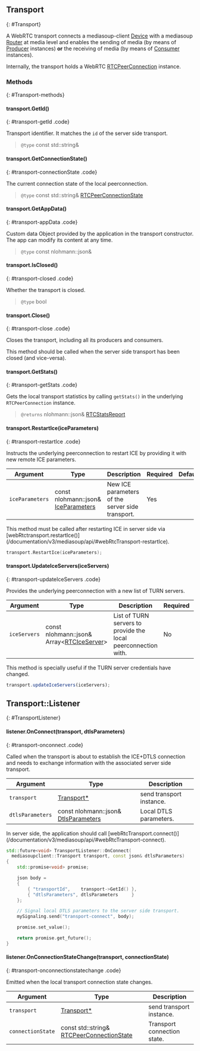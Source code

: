 ## Transport
{: #Transport}

<section markdown="1">

A WebRTC transport connects a mediasoup-client [Device](#Device) with a mediasoup [Router](/documentation/v3/mediasoup/api/#Router) at media level and enables the sending of media (by means of [Producer](#Producer) instances) **or** the receiving of media (by means of [Consumer](#Consumer) instances).

Internally, the transport holds a WebRTC [RTCPeerConnection](https://w3c.github.io/webrtc-pc/#dom-rtcpeerconnection) instance.

</section>


### Methods
{: #Transport-methods}

<section markdown="1">

#### transport.GetId()
{: #transport-getId .code}

Transport identifier. It matches the `id` of the server side transport.

> `@type` const std::string&

#### transport.GetConnectionState()
{: #transport-connectionState .code}

The current connection state of the local peerconnection.

> `@type` const std::string& [RTCPeerConnectionState](https://w3c.github.io/webrtc-pc/#rtcpeerconnectionstate-enum)

#### transport.GetAppData()
{: #transport-appData .code}

Custom data Object provided by the application in the transport constructor. The app can modify its content at any time.

> `@type` const nlohmann::json&

#### transport.IsClosed()
{: #transport-closed .code}

Whether the transport is closed.

> `@type` bool

#### transport.Close()
{: #transport-close .code}

Closes the transport, including all its producers and consumers.

<div markdown="1" class="note">
This method should be called when the server side transport has been closed (and vice-versa).
</div>

#### transport.GetStats()
{: #transport-getStats .code}

Gets the local transport statistics by calling `getStats()` in the underlying `RTCPeerConnection` instance.

> `@returns` nlohmann::json& [RTCStatsReport](https://w3c.github.io/webrtc-pc/#dom-rtcstatsreport)

#### transport.RestartIce(iceParameters)
{: #transport-restartIce .code}

Instructs the underlying peerconnection to restart ICE by providing it with new remote ICE parameters.

<div markdown="1" class="table-wrapper L3">

Argument        | Type    | Description | Required | Default 
--------------- | ------- | ----------- | -------- | ----------
`iceParameters`  | const nlohmann::json& [IceParameters](/documentation/v3/mediasoup/api/#WebRtcTransportIceParameters) | New ICE parameters of the server side transport. | Yes   |

</div>

<div markdown="1" class="note">
This method must be called after restarting ICE in server side via [webRtctransport.restartIce()](/documentation/v3/mediasoup/api/#webRtcTransport-restartIce).
</div>

```c++
transport.RestartIce(iceParameters);
```

#### transport.UpdateIceServers(iceServers)
{: #transport-updateIceServers .code}

Provides the underlying peerconnection with a new list of TURN servers.

<div markdown="1" class="table-wrapper L3">

Argument        | Type    | Description | Required | Default 
--------------- | ------- | ----------- | -------- | ----------
`iceServers`    | const nlohmann::json& Array&lt;[RTCIceServer](https://w3c.github.io/webrtc-pc/#rtciceserver-dictionary)&gt; | List of TURN servers to provide the local peerconnection with. | No   | `[ ]`

</div>

<div markdown="1" class="note">
This method is specially useful if the TURN server credentials have changed.
</div>

```javascript
transport.updateIceServers(iceServers);
```

## Transport::Listener
{: #TransportListener}

<section markdown="1">

#### listener.OnConnect(transport, dtlsParameters)
{: #transport-onconnect .code}

Called when the transport is about to establish the ICE+DTLS connection and needs to exchange information with the associated server side transport.

<div markdown="1" class="table-wrapper L3">

Argument    | Type    | Description   
----------- | ------- | ----------------
`transport`      | [Transport\*](#Transport) | send transport instance.
`dtlsParameters` | const nlohmann::json& [DtlsParameters](/documentation/v3/mediasoup/api/#WebRtcTransportDtlsParameters) | Local DTLS parameters.

</div>

<div markdown="1" class="note">
In server side, the application should call [webRtcTransport.connect()](/documentation/v3/mediasoup/api/#webRtcTransport-connect).
</div>

```c++
std::future<void> TransportListener::OnConnect(
  mediasoupclient::Transport transport, const json& dtlsParameters)
{
	std::promise<void> promise;

	json body =
	{
		{ "transportId",    transport->GetId() },
		{ "dtlsParameters", dtlsParameters     }
	};

	// Signal local DTLS parameters to the server side transport.
	mySignaling.send("transport-connect", body);

	promise.set_value();

	return promise.get_future();
}
```

#### listener.OnConnectionStateChange(transport, connectionState)
{: #transport-onconnectionstatechange .code}

Emitted when the local transport connection state changes.

<div markdown="1" class="table-wrapper L3">

Argument    | Type    | Description   
----------- | ------- | ----------------
`transport`     | [Transport\*](#Transport) | send transport instance.
`connectionState` | const std::string& [RTCPeerConnectionState](https://w3c.github.io/webrtc-pc/#rtcpeerconnectionstate-enum) | Transport connection state.

</div>

</section>
